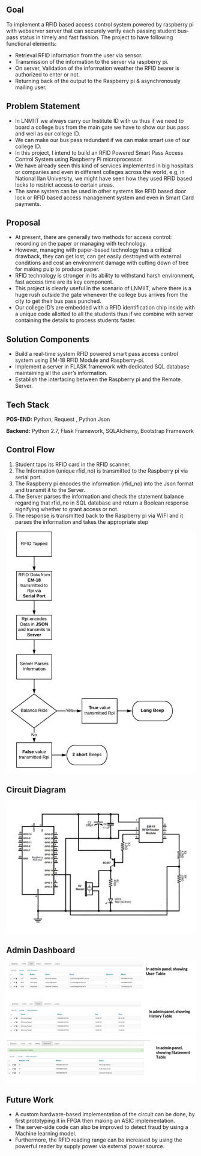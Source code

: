 ## Goal

To implement a RFID based access control system powered by raspberry pi with webserver server that can securely verify each passing student bus-pass status in timely and fast fashion. The project to have following functional elements: 

- Retrieval RFID information from the user via sensor.
- Transmission of the information to the server via raspberry pi.
- On server, Validation of the information weather the RFID bearer is authorized to enter or not.
- Returning back of the output to the Raspberry pi & asynchronously mailing user.

## Problem Statement

- In LNMIIT we always carry our Institute ID with us thus if we need to board a college bus from the main gate we have to show our bus pass and well as our college ID.
- We can make our bus pass redundant if we can make smart use of our college ID.
- In this project, I intend to build an RFID Powered Smart Pass Access Control System using Raspberry Pi microprocessor.
- We have already seen this kind of services implemented in big hospitals or companies and even in different colleges across the world, e.g, in National Ilan University, we might have seen how they used RFID based locks to restrict access to certain areas.
- The same system can be used in other systems like RFID based door lock or RFID based access management system and even in Smart Card payments.

## Proposal 

- At present, there are generally two methods for access control: recording on the paper or managing with technology.
- However, managing with paper-based technology has a critical drawback, they can get lost, can get easily destroyed with external conditions and cost an environment damage with cutting down of tree for making pulp to produce paper.
- RFID technology is stronger in its ability to withstand harsh environment, fast access time are its key component.
- This project is clearly useful in the scenario of LNMIIT, where there is a huge rush outside the gate whenever the college bus arrives from the city to get their bus pass punched.
- Our college ID’s are embedded with a RFID identification chip inside with a unique code allotted to all the students thus if we combine with server containing the details to process students faster.

## Solution Components 

- Build a real-time system RFID powered smart pass access control system using EM-18 RFID Module and Raspberry-pi.
- Implement a server in FLASK framework with dedicated SQL database maintaining all the user’s information.
- Establish the interfacing between the Raspberry pi and the Remote Server. 

## Tech Stack

__POS-END:__ Python, Request , Python Json

__Backend:__ Python 2.7, Flask Framework, SQLAlchemy, Bootstrap Framework 

## Control Flow 

1. Student taps its RFID card in the RFID scanner.
2. The Information (unique rfid_no) is transmitted to the Raspberry pi via serial port.
3. The Raspberry pi encodes the information (rfid_no) into the Json format and transmit it to the Server.
4. The Server parses the information and check the statement balance regarding that rfid_no in SQL database and return a Boolean response signifying whether to grant access or not.
5. The response is transmitted back to the Raspberry pi via WIFI and it parses the information and takes the appropriate step

![Flowchart](/Screenshots/Flowchart.png "Flowchart")


## Circuit Diagram 

![Flowchart](/Screenshots/CircuitDiagram.png "Circuit Diagram")

## Admin Dashboard 

![Flowchart](/Screenshots/UI1.png "Dashboard")
![Flowchart](/Screenshots/UI2.png "Dashboard")

## Future Work

- A custom hardware-based implementation of the circuit can be done, by first prototyping it in FPGA then making an ASIC implementation.
- The server-side code can also be improved to detect fraud by using a Machine learning model.
- Furthermore, the RFID reading range can be increased by using the powerful reader by supply power via external power source.

